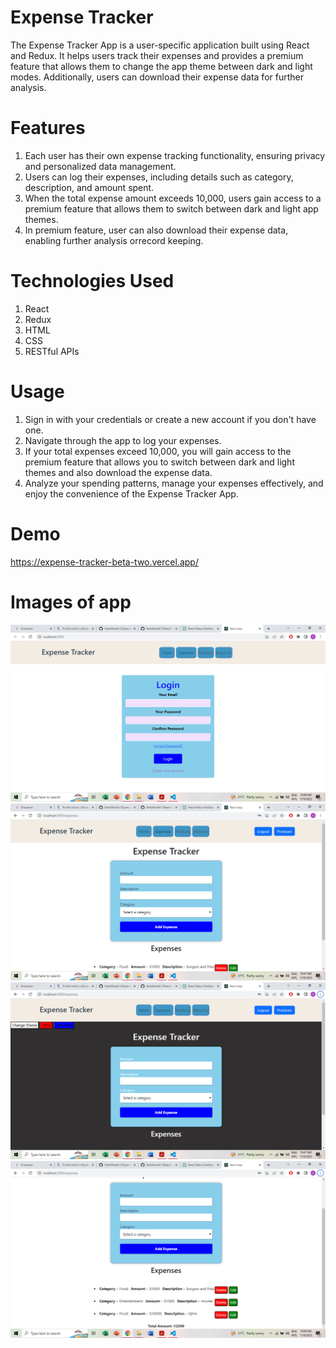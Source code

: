 # Expense Tracker

The Expense Tracker App is a user-specific application built using React and Redux. It helps users track their expenses and provides a premium feature that allows them to change the app theme between dark and light modes. Additionally, users can download their expense data for further analysis.

# Features

1. Each user has their own expense tracking functionality, ensuring privacy and personalized data management.
2. Users can log their expenses, including details such as category, description, and amount spent.
3. When the total expense amount exceeds 10,000, users gain access to a premium feature that allows them to switch between dark and light app themes.
4. In premium feature, user can also download their expense data, enabling further analysis orrecord keeping.

# Technologies Used

1. React
2. Redux
3. HTML
4. CSS
5. RESTful APIs

# Usage

1. Sign in with your credentials or create a new account if you don't have one.
2. Navigate through the app to log your expenses.
3. If your total expenses exceed 10,000, you will gain access to the premium feature that allows you to switch between dark and light themes and also download the expense data.
4. Analyze your spending patterns, manage your expenses effectively, and enjoy the convenience of the Expense Tracker App.

# Demo

https://expense-tracker-beta-two.vercel.app/

# Images of app

![screenshot](screenshot/Screenshot1.png)
![screenshot](screenshot/Screenshot2.png)
![screenshot](screenshot/Screenshot3.png)
![screenshot](screenshot/Screenshot4.png)
